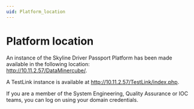 ```yaml
---
uid: Platform_location
---
```


# Platform location

An instance of the Skyline Driver Passport Platform has been made available in the following location:<br><http://10.11.2.57/DataMinercube/>.

A TestLink instance is available at <http://10.11.2.57/TestLink/index.php>.

If you are a member of the System Engineering, Quality Assurance or IOC teams, you can log on using your domain credentials.
